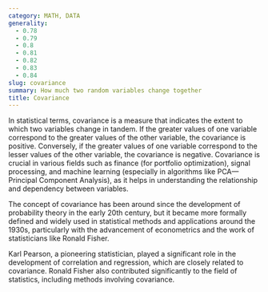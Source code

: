 ```yaml
---
category: MATH, DATA
generality:
  - 0.78
  - 0.79
  - 0.8
  - 0.81
  - 0.82
  - 0.83
  - 0.84
slug: covariance
summary: How much two random variables change together
title: Covariance
---
```


In statistical terms, covariance is a measure that indicates the extent to which two variables change in tandem. If the greater values of one variable correspond to the greater values of the other variable, the covariance is positive. Conversely, if the greater values of one variable correspond to the lesser values of the other variable, the covariance is negative. Covariance is crucial in various fields such as finance (for portfolio optimization), signal processing, and machine learning (especially in algorithms like PCA—Principal Component Analysis), as it helps in understanding the relationship and dependency between variables.

The concept of covariance has been around since the development of probability theory in the early 20th century, but it became more formally defined and widely used in statistical methods and applications around the 1930s, particularly with the advancement of econometrics and the work of statisticians like Ronald Fisher.

Karl Pearson, a pioneering statistician, played a significant role in the development of correlation and regression, which are closely related to covariance. Ronald Fisher also contributed significantly to the field of statistics, including methods involving covariance.
